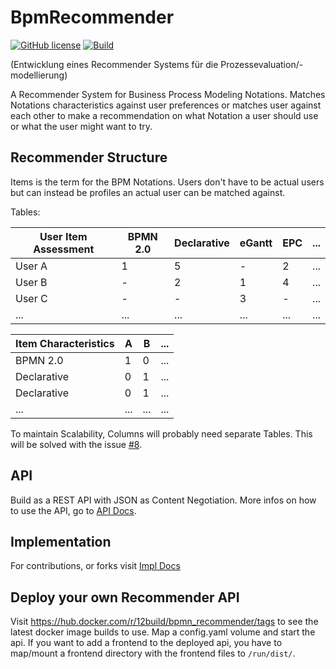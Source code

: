 # BpmRecommender

[![GitHub license](https://badgen.net/github/license/12rcu/BpmRecommender)](https://github.com/12rcu/BpmRecommender/blob/master/LICENSE)
[![Build](https://github.com/12rcu/BpmRecommender/actions/workflows/build.yml/badge.svg)](https://github.com/12rcu/BpmRecommender/actions/workflows/build.yml)

(Entwicklung eines Recommender Systems für die Prozessevaluation/-modellierung)

A Recommender System for Business Process Modeling Notations. Matches Notations characteristics against user preferences
or matches user against each other to make a recommendation on what Notation a user should use or what the user might
want to try.

## Recommender Structure

Items is the term for the BPM Notations. Users don't have to be actual users but can instead be profiles an actual user
can be matched against.

Tables:

| User Item Assessment | BPMN 2.0 | Declarative | eGantt | EPC | ... |
|----------------------|----------|-------------|--------|-----|-----|
| User A               | 1        | 5           | -      | 2   | ... |
| User B               | -        | 2           | 1      | 4   | ... |
| User C               | -        | -           | 3      | -   | ... |
| ...                  | ...      | ...         | ...    | ... | ... |

| Item Characteristics | A   | B   | ... |
|----------------------|-----|-----|-----|
| BPMN 2.0             | 1   | 0   | ... |
| Declarative          | 0   | 1   | ... |
| Declarative          | 0   | 1   | ... |
| ...                  | ... | ... | ... |

To maintain Scalability, Columns will probably need separate Tables. This will be solved with the
issue [#8](https://github.com/12rcu/BpmRecommender/issues/8).

## API

Build as a REST API with JSON as Content Negotiation.
More infos on how to use the API, go to [API Docs](./docs/api/Home.md).

## Implementation

For contributions, or forks visit [Impl Docs](./docs/api/Home.md)

## Deploy your own Recommender API

Visit https://hub.docker.com/r/12build/bpmn_recommender/tags to see the latest docker image builds to use.
Map a config.yaml volume and start the api. If you want to add a frontend to the deployed api, you have to map/mount a
frontend directory with the frontend files to `/run/dist/`.